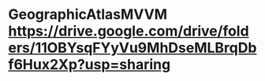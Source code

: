 # GeographicAtlasMVVM https://drive.google.com/drive/folders/11OBYsqFYyVu9MhDseMLBrqDbf6Hux2Xp?usp=sharing
